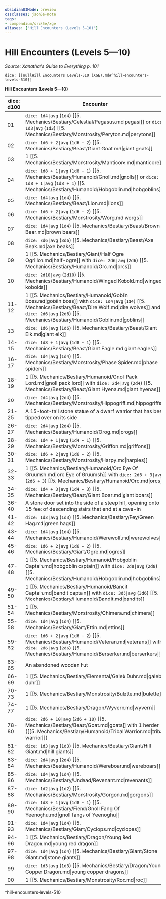 ```yaml
---
obsidianUIMode: preview
cssclasses: json5e-note
tags:
- compendium/src/5e/xge
aliases: ["Hill Encounters (Levels 5—10)"]
---
```

# Hill Encounters (Levels 5—10)
*Source: Xanathar's Guide to Everything p. 101* 

`dice: [[nullHill Encounters Levels-510 (XGE).md#^hill-encounters-levels-510]]`

**Hill Encounters (Levels 5—10)**

| dice: d100 | Encounter |
|------------|-----------|
| 01 | `dice: 1d4\|avg` (`1d4`) [[5. Mechanics/Bestiary/Celestial/Pegasus.md\|pegasi]] or `dice: 1d3\|avg` (`1d3`) [[5. Mechanics/Bestiary/Monstrosity/Peryton.md\|perytons]] |
| 02 | `dice: 1d6 + 2\|avg` (`1d6 + 2`) [[5. Mechanics/Bestiary/Beast/Giant Goat.md\|giant goats]] |
| 03 | 1 [[5. Mechanics/Bestiary/Monstrosity/Manticore.md\|manticore]] |
| 04 | `dice: 1d8 + 1\|avg` (`1d8 + 1`) [[5. Mechanics/Bestiary/Humanoid/Gnoll.md\|gnolls]] or `dice: 1d8 + 1\|avg` (`1d8 + 1`) [[5. Mechanics/Bestiary/Humanoid/Hobgoblin.md\|hobgoblins]] |
| 05 | `dice: 1d4\|avg` (`1d4`) [[5. Mechanics/Bestiary/Beast/Lion.md\|lions]] |
| 06 | `dice: 1d6 + 2\|avg` (`1d6 + 2`) [[5. Mechanics/Bestiary/Monstrosity/Worg.md\|worgs]] |
| 07 | `dice: 1d4\|avg` (`1d4`) [[5. Mechanics/Bestiary/Beast/Brown Bear.md\|brown bears]] |
| 08 | `dice: 3d6\|avg` (`3d6`) [[5. Mechanics/Bestiary/Beast/Axe Beak.md\|axe beaks]] |
| 09 | 1 [[5. Mechanics/Bestiary/Giant/Half Ogre Ogrillon.md\|half-ogre]] with `dice: 2d6\|avg` (`2d6`) [[5. Mechanics/Bestiary/Humanoid/Orc.md\|orcs]] |
| 10 | `dice: 2d10\|avg` (`2d10`) [[5. Mechanics/Bestiary/Humanoid/Winged Kobold.md\|winged kobolds]] |
| 11-12 | 1 [[5. Mechanics/Bestiary/Humanoid/Goblin Boss.md\|goblin boss]] with `dice: 1d4\|avg` (`1d4`) [[5. Mechanics/Bestiary/Beast/Dire Wolf.md\|dire wolves]] and `dice: 2d6\|avg` (`2d6`) [[5. Mechanics/Bestiary/Humanoid/Goblin.md\|goblins]] |
| 13 | `dice: 1d6\|avg` (`1d6`) [[5. Mechanics/Bestiary/Beast/Giant Elk.md\|giant elk]] |
| 14-15 | `dice: 1d8 + 1\|avg` (`1d8 + 1`) [[5. Mechanics/Bestiary/Beast/Giant Eagle.md\|giant eagles]] |
| 16-17 | `dice: 1d4\|avg` (`1d4`) [[5. Mechanics/Bestiary/Monstrosity/Phase Spider.md\|phase spiders]] |
| 18-19 | 1 [[5. Mechanics/Bestiary/Humanoid/Gnoll Pack Lord.md\|gnoll pack lord]] with `dice: 2d4\|avg` (`2d4`) [[5. Mechanics/Bestiary/Beast/Giant Hyena.md\|giant hyenas]] |
| 20 | `dice: 2d4\|avg` (`2d4`) [[5. Mechanics/Bestiary/Monstrosity/Hippogriff.md\|hippogriffs]] |
| 21-25 | A 15-foot-tall stone statue of a dwarf warrior that has been tipped over on its side |
| 26-27 | `dice: 2d4\|avg` (`2d4`) [[5. Mechanics/Bestiary/Humanoid/Orog.md\|orogs]] |
| 28-29 | `dice: 1d4 + 1\|avg` (`1d4 + 1`) [[5. Mechanics/Bestiary/Monstrosity/Griffon.md\|griffons]] |
| 30-31 | `dice: 1d6 + 2\|avg` (`1d6 + 2`) [[5. Mechanics/Bestiary/Monstrosity/Harpy.md\|harpies]] |
| 32-33 | 1 [[5. Mechanics/Bestiary/Humanoid/Orc Eye Of Gruumsh.md\|orc Eye of Gruumsh]] with `dice: 2d6 + 3\|avg` (`2d6 + 3`) [[5. Mechanics/Bestiary/Humanoid/Orc.md\|orcs]] |
| 34-35 | `dice: 1d4 + 3\|avg` (`1d4 + 3`) [[5. Mechanics/Bestiary/Beast/Giant Boar.md\|giant boars]] |
| 36-40 | A stone door set into the side of a steep hill, opening onto 15 feet of descending stairs that end at a cave-in |
| 41-42 | `dice: 1d3\|avg` (`1d3`) [[5. Mechanics/Bestiary/Fey/Green Hag.md\|green hags]] |
| 43-44 | `dice: 1d4\|avg` (`1d4`) [[5. Mechanics/Bestiary/Humanoid/Werewolf.md\|werewolves]] |
| 45-46 | `dice: 1d6 + 2\|avg` (`1d6 + 2`) [[5. Mechanics/Bestiary/Giant/Ogre.md\|ogres]] |
| 47-48 | 1 [[5. Mechanics/Bestiary/Humanoid/Hobgoblin Captain.md\|hobgoblin captain]] with `dice: 2d8\|avg` (`2d8`) [[5. Mechanics/Bestiary/Humanoid/Hobgoblin.md\|hobgoblins]] |
| 49-50 | 1 [[5. Mechanics/Bestiary/Humanoid/Bandit Captain.md\|bandit captain]] with `dice: 3d6\|avg` (`3d6`) [[5. Mechanics/Bestiary/Humanoid/Bandit.md\|bandits]] |
| 51-54 | 1 [[5. Mechanics/Bestiary/Monstrosity/Chimera.md\|chimera]] |
| 55-58 | `dice: 1d4\|avg` (`1d4`) [[5. Mechanics/Bestiary/Giant/Ettin.md\|ettins]] |
| 59-62 | `dice: 1d6 + 2\|avg` (`1d6 + 2`) [[5. Mechanics/Bestiary/Humanoid/Veteran.md\|veterans]] with `dice: 2d6\|avg` (`2d6`) [[5. Mechanics/Bestiary/Humanoid/Berserker.md\|berserkers]] |
| 63-65 | An abandoned wooden hut |
| 66-69 | 1 [[5. Mechanics/Bestiary/Elemental/Galeb Duhr.md\|galeb duhr]] |
| 70-73 | 1 [[5. Mechanics/Bestiary/Monstrosity/Bulette.md\|bulette]] |
| 74-77 | 1 [[5. Mechanics/Bestiary/Dragon/Wyvern.md\|wyvern]] |
| 78-80 | `dice: 2d6 + 10\|avg` (`2d6 + 10`) [[5. Mechanics/Bestiary/Beast/Goat.md\|goats]] with 1 herder ([[5. Mechanics/Bestiary/Humanoid/Tribal Warrior.md\|tribal warrior]]) |
| 81-82 | `dice: 1d3\|avg` (`1d3`) [[5. Mechanics/Bestiary/Giant/Hill Giant.md\|hill giants]] |
| 83-84 | `dice: 2d4\|avg` (`2d4`) [[5. Mechanics/Bestiary/Humanoid/Wereboar.md\|wereboars]] |
| 85-86 | `dice: 1d4\|avg` (`1d4`) [[5. Mechanics/Bestiary/Undead/Revenant.md\|revenants]] |
| 87-88 | `dice: 1d2\|avg` (`1d2`) [[5. Mechanics/Bestiary/Monstrosity/Gorgon.md\|gorgons]] |
| 89-90 | `dice: 1d8 + 1\|avg` (`1d8 + 1`) [[5. Mechanics/Bestiary/Fiend/Gnoll Fang Of Yeenoghu.md\|gnoll fangs of Yeenoghu]] |
| 91-93 | `dice: 1d4\|avg` (`1d4`) [[5. Mechanics/Bestiary/Giant/Cyclops.md\|cyclopes]] |
| 94-96 | 1 [[5. Mechanics/Bestiary/Dragon/Young Red Dragon.md\|young red dragon]] |
| 97-98 | `dice: 1d4\|avg` (`1d4`) [[5. Mechanics/Bestiary/Giant/Stone Giant.md\|stone giants]] |
| 99 | `dice: 1d3\|avg` (`1d3`) [[5. Mechanics/Bestiary/Dragon/Young Copper Dragon.md\|young copper dragons]] |
| 00 | 1 [[5. Mechanics/Bestiary/Monstrosity/Roc.md\|roc]] |
^hill-encounters-levels-510